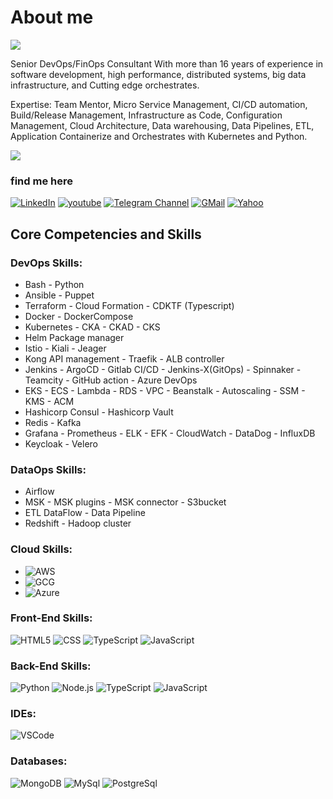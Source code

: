 # About me

![](https://komarev.com/ghpvc/?username=ahmadalibagheri)

Senior DevOps/FinOps Consultant With more than 16 years of experience in software development, high performance, distributed systems, big data infrastructure, and Cutting edge orchestrates.

Expertise: Team Mentor, Micro Service Management, CI/CD automation, Build/Release Management, Infrastructure as Code, Configuration Management, Cloud Architecture, Data warehousing, Data Pipelines, ETL, Application Containerize and Orchestrates with Kubernetes and Python.

<!-- ![Stats](https://github-readme-stats.vercel.app/api?username=ahmadalibagheri&include_all_commits=true&theme=merko) -->
  <img src="https://github-readme-stats.vercel.app/api?username=ahmadalibagheri&show_icons=true&theme=dark"/> 



### find me here

[![LinkedIn](https://img.shields.io/badge/linkedin-%230077B5.svg?style=for-the-badge&logo=linkedin&logoColor=white)](https://www.linkedin.com/in/ahmadali-bagheri)
[![youtube](https://img.shields.io/badge/youtube-f0f0f0?&style=for-the-badge&logo=youtube&logoColor=white&color=ea4335)](https://www.youtube.com/channel/UCve--OvdZ5YROq4BEKyedCw/featured)
[![Telegram Channel](https://img.shields.io/badge/Channel-f0f0f0?&style=for-the-badge&logoColor=white&logo=telegram)](https://t.me/DevOpsHobbies) 
[![GMail](https://img.shields.io/badge/gmail-f0f0f0?&style=for-the-badge&logo=gmail&logoColor=white&color=ea4335)](mailto:ahmadalibagheri2010@gmail.com)
[![Yahoo](https://img.shields.io/badge/yahoo-%230077B5.svg?style=for-the-badge&logo=yahoo&logoColor=white)](mailto:ahmadalibagheri@yahoo.com)


## Core Competencies and Skills

### DevOps Skills:

- Bash - Python
- Ansible - Puppet
- Terraform - Cloud Formation - CDKTF (Typescript)
- Docker - DockerCompose
- Kubernetes - CKA - CKAD - CKS
- Helm Package manager
- Istio - Kiali - Jeager
- Kong API management - Traefik - ALB controller
- Jenkins - ArgoCD - Gitlab CI/CD - Jenkins-X(GitOps) - Spinnaker - Teamcity - GitHub action - Azure DevOps
- EKS - ECS - Lambda - RDS - VPC - Beanstalk - Autoscaling - SSM - KMS - ACM
- Hashicorp Consul - Hashicorp Vault
- Redis - Kafka
- Grafana - Prometheus - ELK - EFK - CloudWatch - DataDog - InfluxDB
- Keycloak - Velero 

### DataOps Skills:

- Airflow
- MSK - MSK plugins - MSK connector - S3bucket
- ETL DataFlow - Data Pipeline
- Redshift - Hadoop cluster

### Cloud Skills:

- ![AWS](https://img.shields.io/badge/-AWS-000?&logo=amazon&logoColor=yello)
- ![GCG](https://img.shields.io/badge/-GCG-000?&logo=google&logoColor=E34F26)
- ![Azure](https://img.shields.io/badge/-Azure-000?&logo=Microsoft&logoColor=blue)

### Front-End Skills:

![HTML5](https://img.shields.io/badge/-HTML5-000?&logo=html5&logoColor=E34F26)
![CSS](https://img.shields.io/badge/-CSS-000?&logo=css3&logoColor=1572B6)
![TypeScript](https://img.shields.io/badge/-TypeScript-000?&logo=TypeScript&logoColor=007ACC)
![JavaScript](https://img.shields.io/badge/-JavaScript-000?&logo=JavaScript&logoColor=ddc508)

### Back-End Skills:

![Python](https://img.shields.io/badge/-Python-000?&logo=Python&logoColor=2231A2)
![Node.js](https://img.shields.io/badge/-Node-000?&logo=node.js)
![TypeScript](https://img.shields.io/badge/-TypeScript-000?&logo=TypeScript&logoColor=007ACC)
![JavaScript](https://img.shields.io/badge/-JavaScript-000?&logo=JavaScript&logoColor=ddc508)
<!-- ![Express](https://img.shields.io/badge/-Express-000?&logo=Express&logoColor=4479A1) -->

### IDEs:

![VSCode](https://img.shields.io/badge/-VSCode-000?&logo=Visual%20Studio%20Code&logoColor=007ACC)

### Databases:

![MongoDB](https://img.shields.io/badge/-MongoDB-000?&logo=mongodb&logoColor=47A248)
![MySql](https://img.shields.io/badge/-MySql-000?&logo=MySQL&logoColor=4479A1)
![PostgreSql](https://img.shields.io/badge/-PostgreSql-000?&logo=postgresql&logoColor=336791)

